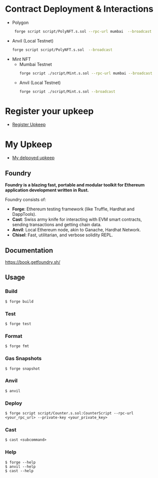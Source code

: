 # Contract Deployment & Interactions
- Polygon 
    ```bash
     forge script script/PolyNFT.s.sol --rpc-url mumbai  --broadcast
    ```
- Anvil (Local Testnet)
    ```bash
    forge script script/PolyNFT.s.sol  --broadcast
    ```
- Mint NFT 
    - Mumbai Testnet
        ```bash 
        forge script ./script/Mint.s.sol --rpc-url mumbai --broadcast
        ```
    - Anvil (Local Testnet)
        ```bash 
        forge script ./script/Mint.s.sol --broadcast
        ```
# Register your upkeep 
- [Register Upkeep](https://automation.chain.link/mumbai/new)

# My Upkeep 
- [My delpoyed upkeep](https://automation.chain.link/mumbai/92164094583053689368817238014580478617569546811640518785765277593070809337196)

## Foundry

**Foundry is a blazing fast, portable and modular toolkit for Ethereum application development written in Rust.**

Foundry consists of:

-   **Forge**: Ethereum testing framework (like Truffle, Hardhat and DappTools).
-   **Cast**: Swiss army knife for interacting with EVM smart contracts, sending transactions and getting chain data.
-   **Anvil**: Local Ethereum node, akin to Ganache, Hardhat Network.
-   **Chisel**: Fast, utilitarian, and verbose solidity REPL.

## Documentation

https://book.getfoundry.sh/

## Usage

### Build

```shell
$ forge build
```

### Test

```shell
$ forge test
```

### Format

```shell
$ forge fmt
```

### Gas Snapshots

```shell
$ forge snapshot
```

### Anvil

```shell
$ anvil
```

### Deploy

```shell
$ forge script script/Counter.s.sol:CounterScript --rpc-url <your_rpc_url> --private-key <your_private_key>
```

### Cast

```shell
$ cast <subcommand>
```

### Help

```shell
$ forge --help
$ anvil --help
$ cast --help
```
